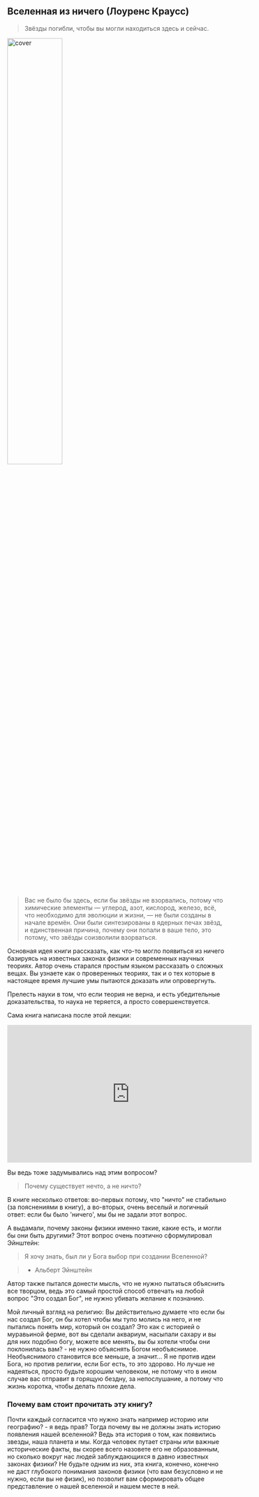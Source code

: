 <!--
{ "title":"Вселенная из ничего (Лоуренс Краусс)",
  "category":"Books",
  "date":"22.09.2015",
  "change":"22.09.2015",
  "slug":"00016",
  "comments":"5600895d328aebc22c21908b" }
-->

## Вселенная из ничего (Лоуренс Краусс)

>  Звёзды погибли, чтобы вы могли находиться здесь и сейчас.

<img src="https://www.googledrive.com/host/0B2w0rtQkeBZadEpxd3Y2M3hMTUU/blog/0016/01.jpg" width="50%" alt="cover">

>Вас не было бы здесь, если бы звёзды не взорвались, потому что химические элементы — углерод, азот, кислород, железо, всё, что необходимо для эволюции и жизни, — не были созданы в начале времён. Они были синтезированы в ядерных печах звёзд, и единственная причина, почему они попали в ваше тело, это потому, что звёзды соизволили взорваться.


Основная идея книги рассказать, как что-то могло появиться из ничего базируясь на известных законах физики и современных научных теориях. Автор очень старался простым языком рассказать о сложных вещах. Вы узнаете как о проверенных теориях, так и о тех которые в настоящее время лучшие умы пытаются доказать или опровергнуть. 

Прелесть науки в том, что если теория не верна, и есть убедительные доказательства, то наука не теряется, а просто совершенствуется.

Сама книга написана после этой лекции:


<iframe width="560" height="315" src="https://www.youtube.com/embed/gV-DzIIMMF8" frameborder="0" allowfullscreen></iframe>



Вы ведь тоже задумывались над этим вопросом? 

> Почему существует нечто, а не ничто?

В книге несколько ответов: во-первых потому, что "ничто" не стабильно (за пояснениями в книгу), а во-вторых, очень веселый и логичный ответ: если бы было 'ничего', мы бы не задали этот вопрос.

А выдамали, почему законы физики именно такие, какие есть, и могли бы они быть другими? Этот вопрос очень поэтично сформулировал Эйнштейн:

> Я хочу знать, был ли у Бога выбор при создании Вселенной?

> - Альберт Эйнштейн 

Автор также пытался донести мысль, что не нужно пытаться объяснить все творцом, ведь это самый простой способ отвечать на любой вопрос "Это создал Бог", не нужно убивать желание к познанию. 

Мой личный взгляд на религию: Вы действительно думаете что если бы нас создал Бог, он бы хотел чтобы мы тупо молись на него, и не пытались понять мир, который он создал? Это как с историей о муравьиной ферме, вот вы сделали аквариум, насыпали сахару и вы для них подобно богу, можете все менять, вы бы хотели чтобы они поклонилась вам? - не нужно объяснять Богом необъяснимое. Необъяснимого становится все меньше, а значит... Я не против идеи Бога, но против религии, если Бог есть, то это здорово. Но лучше не надеяться, просто будьте хорошим человеком, не потому что в ином случае вас отправит в горящую бездну, за непослушание, а потому что жизнь коротка, чтобы делать плохие дела. 

### Почему вам стоит прочитать эту книгу?

Почти каждый согласится что нужно знать например историю или географию? - я ведь прав? Тогда почему вы не должны знать историю появления нашей вселенной? Ведь эта история о том, как появились звезды, наша планета и мы. Когда человек путает страны или важные исторические факты, вы скорее всего назовете его не образованным, но сколько вокруг нас людей заблуждающихся в давно известных законах физики? Не будьте одним из них, эта книга, конечно, конечно не даст глубокого понимания законов физики (что вам безусловно и не нужно, если вы не физик), но позволит вам сформировать общее представление о нашей вселенной и нашем месте в ней. 